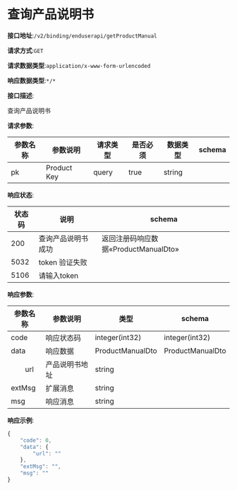 # 查询产品说明书


**接口地址**:`/v2/binding/enduserapi/getProductManual`


**请求方式**:`GET`


**请求数据类型**:`application/x-www-form-urlencoded`


**响应数据类型**:`*/*`


**接口描述**:<p>查询产品说明书</p>


**请求参数**:


| 参数名称 | 参数说明    | 请求类型 | 是否必须 | 数据类型 | schema |
| -------- | ----------- | -------- | -------- | -------- | ------ |
| pk       | Product Key | query    | true     | string   |        |


**响应状态**:


| 状态码 | 说明               | schema                               |
| ------ | ------------------ | ------------------------------------ |
| 200    | 查询产品说明书成功 | 返回注册码响应数据«ProductManualDto» |
| 5032   | token 验证失败     |                                      |
| 5106   | 请输入token        |                                      |


**响应参数**:


| 参数名称        | 参数说明       | 类型             | schema           |
| --------------- | -------------- | ---------------- | ---------------- |
| code            | 响应状态码     | integer(int32)   | integer(int32)   |
| data            | 响应数据       | ProductManualDto | ProductManualDto |
| &emsp;&emsp;url | 产品说明书地址 | string           |                  |
| extMsg          | 扩展消息       | string           |                  |
| msg             | 响应消息       | string           |                  |


**响应示例**:
```javascript
{
	"code": 0,
	"data": {
		"url": ""
	},
	"extMsg": "",
	"msg": ""
}
```
